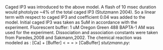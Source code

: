 Caged IP3 was introduced to the above model. A flash of 10 msec duration would photolyze ~4% of the total caged IP3 (Stutzmann 2004). So a linear term with respect to caged IP3 and coefficient 0.04 was added to the model. Initial caged IP3 was taken as 5uM in accordance with the experiment.
Fluorescent buffer:  1 uM Oregon Green 488 BAPTA-1 AM was used for the experiment. Dissociation and association constants were taken from Paredes,2008 and Sakmann,2002. The chemical reaction was modeled as :
                                         [Ca] + [Buffer] <  =  =  > [CaBuffer]
<em>stutzmann.py</em>: 
